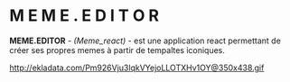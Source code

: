 # M E M E . E D I T O R

**MEME.EDITOR** - *(Meme_react)* - est une application react permettant de créer ses propres memes à partir de tempaltes iconiques.

http://ekladata.com/Pm926Vju3lqkVYejoLLOTXHv1OY@350x438.gif
